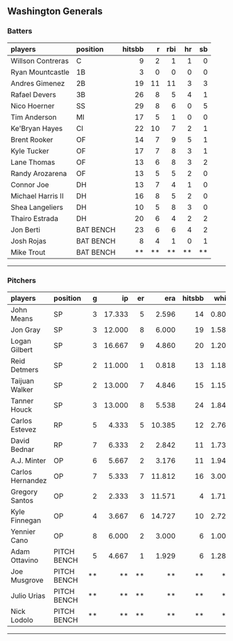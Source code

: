 ## Washington Generals

### Batters

 
|players           |position  | hitsbb|  r| rbi| hr| sb| 
|:-----------------|:---------|------:|--:|---:|--:|--:| 
|Willson Contreras |C         |      9|  2|   1|  1|  0| 
|Ryan Mountcastle  |1B        |      3|  0|   0|  0|  0| 
|Andres Gimenez    |2B        |     19| 11|  11|  3|  3| 
|Rafael Devers     |3B        |     26|  8|   5|  4|  1| 
|Nico Hoerner      |SS        |     29|  8|   6|  0|  5| 
|Tim Anderson      |MI        |     17|  5|   1|  0|  0| 
|Ke'Bryan Hayes    |CI        |     22| 10|   7|  2|  1| 
|Brent Rooker      |OF        |     14|  7|   9|  5|  1| 
|Kyle Tucker       |OF        |     17|  7|   8|  3|  1| 
|Lane Thomas       |OF        |     13|  6|   8|  3|  2| 
|Randy Arozarena   |OF        |     13|  5|   5|  2|  0| 
|Connor Joe        |DH        |     13|  7|   4|  1|  0| 
|Michael Harris II |DH        |     16|  8|   5|  2|  0| 
|Shea Langeliers   |DH        |     10|  5|   8|  3|  0| 
|Thairo Estrada    |DH        |     20|  6|   4|  2|  2| 
|Jon Berti         |BAT BENCH |     23|  6|   6|  4|  2| 
|Josh Rojas        |BAT BENCH |      8|  4|   1|  0|  1| 
|Mike Trout        |BAT BENCH |     **| **|  **| **| **| 


* * *

### Pitchers

 
|players          |position    |  g|     ip| er|    era| hitsbb|  whip| so|  w| sv| 
|:----------------|:-----------|--:|------:|--:|------:|------:|-----:|--:|--:|--:| 
|John Means       |SP          |  3| 17.333|  5|  2.596|     14| 0.808|  6|  1|  0| 
|Jon Gray         |SP          |  3| 12.000|  8|  6.000|     19| 1.583| 11|  1|  0| 
|Logan Gilbert    |SP          |  3| 16.667|  9|  4.860|     20| 1.200| 13|  0|  0| 
|Reid Detmers     |SP          |  2| 11.000|  1|  0.818|     13| 1.182| 14|  1|  0| 
|Taijuan Walker   |SP          |  2| 13.000|  7|  4.846|     15| 1.154|  7|  0|  0| 
|Tanner Houck     |SP          |  3| 13.000|  8|  5.538|     24| 1.846| 13|  1|  0| 
|Carlos Estevez   |RP          |  5|  4.333|  5| 10.385|     12| 2.769|  7|  0|  1| 
|David Bednar     |RP          |  7|  6.333|  2|  2.842|     11| 1.737| 10|  0|  5| 
|A.J. Minter      |OP          |  6|  5.667|  2|  3.176|     11| 1.941|  9|  0|  0| 
|Carlos Hernandez |OP          |  7|  5.333|  7| 11.812|     16| 3.000|  2|  0|  1| 
|Gregory Santos   |OP          |  2|  2.333|  3| 11.571|      4| 1.714|  2|  0|  1| 
|Kyle Finnegan    |OP          |  4|  3.667|  6| 14.727|     10| 2.727|  2|  0|  2| 
|Yennier Cano     |OP          |  8|  6.000|  2|  3.000|      6| 1.000|  6|  0|  2| 
|Adam Ottavino    |PITCH BENCH |  5|  4.667|  1|  1.929|      6| 1.286|  7|  0|  2| 
|Joe Musgrove     |PITCH BENCH | **|     **| **|     **|     **|    **| **| **| **| 
|Julio Urias      |PITCH BENCH | **|     **| **|     **|     **|    **| **| **| **| 
|Nick Lodolo      |PITCH BENCH | **|     **| **|     **|     **|    **| **| **| **| 


* * *


